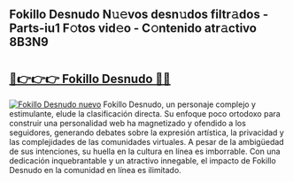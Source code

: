 ## Fokillo Desnudo N𝚞𝚎vos desn𝚞dos filtr𝚊dos - Parts-iu1 F𝚘tos vid𝚎o - C𝚘ntenido atr𝚊ctivo 8B3N9

# <h2><a href="http://mb1k23i.tromn.icu/?c=Fokillo+Desnudo">🔗👉👉👉 Fokillo Desnudo 🔗🔗</a></h2>

[![Fokillo Desnudo nuevo](https://i.imgur.com/pEAQMta.gif)](http://mb1k23i.tromn.icu/?c=Fokillo+Desnudo)
Fokillo Desnudo, un personaje complejo y estimulante, elude la clasificación directa. Su enfoque poco ortodoxo para construir una personalidad web ha magnetizado y ofendido a los seguidores, generando debates sobre la expresión artística, la privacidad y las complejidades de las comunidades virtuales. A pesar de la ambigüedad de sus intenciones, su huella en la cultura en línea es imborrable. Con una dedicación inquebrantable y un atractivo innegable, el impacto de Fokillo Desnudo en la comunidad en línea es ilimitado.
